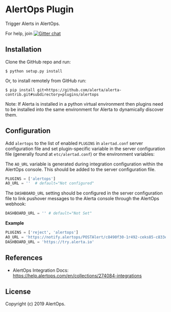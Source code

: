 AlertOps Plugin
================

Trigger Alerts in AlertOps.



For help, join [![Gitter chat](https://badges.gitter.im/alerta/chat.png)](https://gitter.im/alerta/chat)

Installation
------------

Clone the GitHub repo and run:

    $ python setup.py install

Or, to install remotely from GitHub run:

    $ pip install git+https://github.com/alerta/alerta-contrib.git#subdirectory=plugins/alertops

Note: If Alerta is installed in a python virtual environment then plugins
need to be installed into the same environment for Alerta to dynamically
discover them.

Configuration
-------------

Add `alertops` to the list of enabled `PLUGINS` in `alertad.conf` server
configuration file and set plugin-specific variable in the
server configuration file (generally found at `etc/alertad.conf`) or the environment variables:

The `AO_URL` variable is generated during integration configuration within the AlertOps console. This should be added to the server configuration file.

```python
PLUGINS = ['alertops'] 
AO_URL = ''  # default="Not configured"
```
The `DASHBOARD_URL` setting should be configured in the server configuration file to link pushover messages to the Alerta console through the AlertOps webhook: 

```python
DASHBOARD_URL = '' # default="Not Set"
```

**Example**

```python
PLUGINS = ['reject', 'alertops']
AO_URL = 'https://notify.alertops/POSTAlert/c8490f30-1r492-ceks85-c833els8f10cd/Alerta'
DASHBOARD_URL = 'https://try.alerta.io'
```

References
----------

  * AlertOps Integration Docs: 
  https://help.alertops.com/en/collections/274084-integrations

License
-------

Copyright (c) 2019 AlertOps. 

